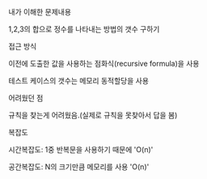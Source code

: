 내가 이해한 문제내용

1,2,3의 합으로 정수를 나타내는 방법의 갯수 구하기


접근 방식

이전에 도출한 값을 사용하는 점화식(recursive formula)을 사용

테스트 케이스의 갯수는 메모리 동적할당을 사용


어려웠던 점

규칙을 찾는게 어려웠음.(실제로 규칙을 못찾아서 답을 봄)


복잡도

시간복잡도: 1중 반복문을 사용하기 때문에 'O(n)'

공간복잡도: N의 크기만큼 메모리를 사용 'O(n)'
